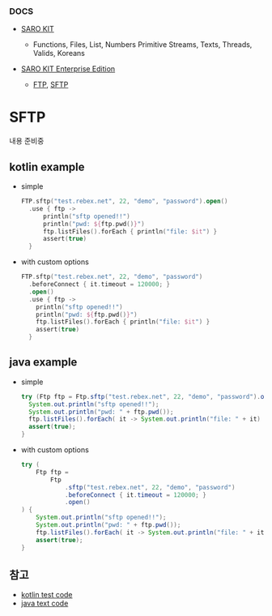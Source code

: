 ### DOCS
- [SARO KIT](https://github.com/saro-lab/kit)
  - Functions,
    Files,
    List,
    Numbers
    Primitive
    Streams,
    Texts,
    Threads,
    Valids,
    Koreans

- [SARO KIT Enterprise Edition](https://github.com/saro-lab/kit-ee)
  - [FTP](https://github.com/saro-lab/kit-ee/blob/master/docs/FTP.md),
    [SFTP](https://github.com/saro-lab/kit-ee/blob/master/docs/SFTP.md)

# SFTP
내용 준비중

## kotlin example
- simple
  ```kotlin
  FTP.sftp("test.rebex.net", 22, "demo", "password").open()
    .use { ftp ->
        println("sftp opened!!")
        println("pwd: ${ftp.pwd()}")
        ftp.listFiles().forEach { println("file: $it") }
        assert(true)
    }
  ```
- with custom options
  ```kotlin
  FTP.sftp("test.rebex.net", 22, "demo", "password")
    .beforeConnect { it.timeout = 120000; }
    .open()
    .use { ftp ->
      println("sftp opened!!")
      println("pwd: ${ftp.pwd()}")
      ftp.listFiles().forEach { println("file: $it") }
      assert(true)
    }
  ```

## java example
- simple
  ```java
  try (Ftp ftp = Ftp.sftp("test.rebex.net", 22, "demo", "password").open()) {
    System.out.println("sftp opened!!");
    System.out.println("pwd: " + ftp.pwd());
    ftp.listFiles().forEach( it -> System.out.println("file: " + it) );
    assert(true);
  }
  ```
- with custom options
  ```java
  try (
      Ftp ftp = 
          Ftp
              .sftp("test.rebex.net", 22, "demo", "password")
              .beforeConnect { it.timeout = 120000; }
              .open()
  ) {
      System.out.println("sftp opened!!");
      System.out.println("pwd: " + ftp.pwd());
      ftp.listFiles().forEach( it -> System.out.println("file: " + it) );
      assert(true);
  }
  ```

## 참고
- [kotlin test code](https://github.com/saro-lab/kit-ee/blob/master/src/test/kotlin/me/saro/test/kit/ee/kt/FtpTest.kt)
- [java text code](https://github.com/saro-lab/kit-ee/blob/master/src/test/java/me/saro/test/kit/ee/FtpTest.java)
